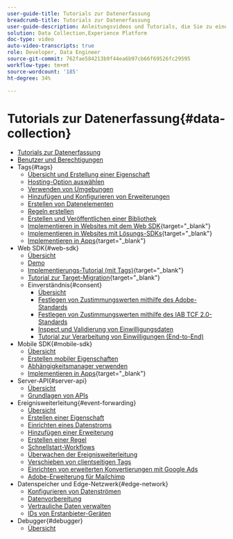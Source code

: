 ```yaml
---
user-guide-title: Tutorials zur Datenerfassung
breadcrumb-title: Tutorials zur Datenerfassung
user-guide-description: Anleitungsvideos und Tutorials, die Sie zu einem Power-User der Datenerfassung in Experience Platform machen.
solution: Data Collection,Experience Platform
doc-type: video
auto-video-transcripts: true
role: Developer, Data Engineer
source-git-commit: 762fae584213b9f44ea6b97cb66f69526fc29595
workflow-type: tm+mt
source-wordcount: '185'
ht-degree: 34%

---
```



# Tutorials zur Datenerfassung{#data-collection}

+ [Tutorials zur Datenerfassung](overview.md)
+ [Benutzer und Berechtigungen](admin/users-and-permissions.md)
+ Tags{#tags}
   + [Übersicht und Erstellung einer Eigenschaft](tags/create-a-property.md)
   + [Hosting-Option auswählen](tags/choose-a-hosting-option.md)
   + [Verwenden von Umgebungen](tags/use-environments.md)
   + [Hinzufügen und Konfigurieren von Erweiterungen](tags/add-and-configure-extensions.md)
   + [Erstellen von Datenelementen](tags/create-data-elements.md)
   + [Regeln erstellen](tags/build-rules.md)
   + [Erstellen und Veröffentlichen einer Bibliothek](tags/build-and-publish-a-library.md)
   + [Implementieren in Websites mit dem Web SDK](https://experienceleague.adobe.com/docs/platform-learn/implement-web-sdk/overview.html?lang=de){target="_blank"}
   + [Implementieren in Websites mit Lösungs-SDKs](https://experienceleague.adobe.com/docs/platform-learn/implement-in-websites/overview.html?lang=de){target="_blank"}
   + [Implementieren in Apps](https://experienceleague.adobe.com/docs/platform-learn/implement-mobile-sdk/overview.html?lang=de){target="_blank"}
+ Web SDK{#web-sdk}
   + [Übersicht](web-sdk/overview.md)
   + [Demo](web-sdk/demo.md)
   + [Implementierungs-Tutorial (mit Tags)](https://experienceleague.adobe.com/docs/platform-learn/implement-web-sdk/overview.html?lang=de){target="_blank"}
   + [Tutorial zur Target-Migration](https://experienceleague.adobe.com/docs/platform-learn/migrate-target-to-websdk/introduction.html?lang=de){target="_blank"}
   + Einverständnis{#consent}
      + [Übersicht](web-sdk/consent/overview.md)
      + [Festlegen von Zustimmungswerten mithilfe des Adobe-Standards](web-sdk/consent/set-consent-adobe.md)
      + [Festlegen von Zustimmungswerten mithilfe des IAB TCF 2.0-Standards](web-sdk/consent/set-consent-iab.md)
      + [Inspect und Validierung von Einwilligungsdaten](web-sdk/consent/inspect.md)
      + [Tutorial zur Verarbeitung von Einwilligungen (End-to-End)](web-sdk/consent/tutorial.md)
+ Mobile SDK{#mobile-sdk}
   + [Übersicht](mobile-sdk/overview.md)
   + [Erstellen mobiler Eigenschaften](mobile-sdk/create-mobile-properties.md)
   + [Abhängigkeitsmanager verwenden](mobile-sdk/use-dependency-managers.md)
   + [Implementieren in Apps](https://experienceleague.adobe.com/docs/platform-learn/implement-mobile-sdk/overview.html?lang=de){target="_blank"}
+ Server-API{#server-api}
   + [Übersicht](server-api/overview.md)
   + [Grundlagen von APIs](server-api/introduction.md)
+ Ereignisweiterleitung{#event-forwarding}
   + [Übersicht](event-forwarding/overview.md)
   + [Erstellen einer Eigenschaft](event-forwarding/create-a-property.md)
   + [Einrichten eines Datenstroms](event-forwarding/set-up-a-datastream.md)
   + [Hinzufügen einer Erweiterung](event-forwarding/add-an-extension.md)
   + [Erstellen einer Regel](event-forwarding/create-a-rule.md)
   + [Schnellstart-Workflows](event-forwarding/quick-start-workflows.md)
   + [Überwachen der Ereignisweiterleitung](event-forwarding/monitor.md)
   + [Verschieben von clientseitigen Tags](event-forwarding/consider-moving-tags.md)
   + [Einrichten von erweiterten Konvertierungen mit Google Ads](event-forwarding/set-up-google-ads-enhanced-conversions.md)
   + [Adobe-Erweiterung für Mailchimp](event-forwarding/adobe-extension-for-mailchimp.md)
+ Datenspeicher und Edge-Netzwerk{#edge-network}
   + [Konfigurieren von Datenströmen](edge/configure-datastreams.md)
   + [Datenvorbereitung](edge/data-prep.md)
   + [Vertrauliche Daten verwalten](edge/manage-sensitive-data-in-datastreams.md)
   + [IDs von Erstanbieter-Geräten](edge/generate-first-party-device-ids.md)
+ Debugger{#debugger}
   + [Übersicht](debugger/overview.md)
